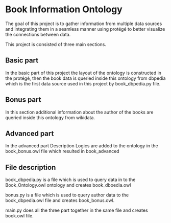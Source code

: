 # Book Information Ontology

The goal of this project is to gather information from multiple data sources and integrating them in a seamless manner using protégé to better visualize the connections between data. 

This project is consisted of three main sections.

## Basic part

In the basic part of this project the layout of the ontology is constructed in the protégé, then the book data is queried inside this ontology from dbpedia which is the first data source used in this project by book_dbpedia.py file.

## Bonus part

In this section additional information about the author of the books are queried inside this ontology from wikidata.

## Advanced part

In the advanced part Description Logics are added to the ontology in the book_bonus.owl file which resulted in book_advanced

## File description

book_dbpedia.py is a file which is used to query data in to the Book_Ontology.owl ontology and creates book_dboedia.owl

bonus.py is a file which is used to query author data to the book_dbpedia.owl file and creates book_bonus.owl.

main.py does all the three part together in the same file and creates book.owl file.
